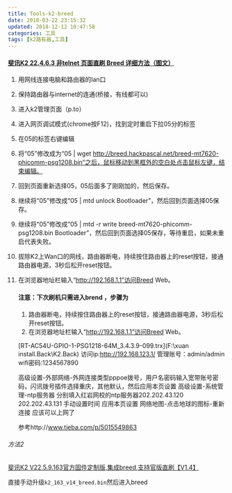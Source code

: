 ```yaml
---
title: Tools-k2-breed
date: 2018-03-22 23:15:32
updated: 2018-12-12 10:47:58
categories: 工具
tags: [k2路有器,工具]
---
```


#### [斐讯K2 22.4.6.3 非telnet 页面直刷 Breed 详细方法（图文）](http://www.right.com.cn/forum/forum.php?mod=viewthread&tid=204435&highlight=k2%252B22.4.6.3)

1. 用网线连接电脑和路由器的lan口

2. 保持路由器与internet的连通(桥接，有线都可以)

3. 进入k2管理页面（p.to）

4. 进入网页调试模式(chrome按F12)，找到定时重启下拉05分的标签

5. 在05的标签右键编辑

6. 将“05”修改成为“05 | wget http://breed.hackpascal.net/breed-mt7620-phicomm-psg1208.bin”之后，鼠标移动到黑框外的空白处点击鼠标左键，结束编辑。

7. 回到页面重新选择05，05后面多了刚刚加的，然后保存。

8. 继续将“05”修改成“05 | mtd unlock Bootloader”，然后回到页面选择05保存。

9. 继续将“05”修改成“05 | mtd -r write breed-mt7620-phicomm-psg1208.bin Bootloader”，然后回到页面选择05保存，等待重启，如果未重启代表失败。

10. 拔除K2上Wan口的网线，路由器断电，持续按住路由器上的reset按钮，接通路由器电源，3秒后松开reset按钮。

11. 在浏览器地址栏输入“http://192.168.1.1”访问Breed Web。

    #### 注意：下次刷机只需进入brend ，步骤为

    1. 路由器断电，持续按住路由器上的reset按钮，接通路由器电源，3秒后松开reset按钮。
    2. 在浏览器地址栏输入“http://192.168.1.1”访问Breed Web。

    [RT-AC54U-GPIO-1-PSG1218-64M_3.4.3.9-099.trx](F:\xuan install.Back\K2.Back)  访问ip:http://192.168.123.1/ 管理账号：admin/admin wifi密码:1234567890

    高级设置-外部网络-外网连接类型pppoe拨号，用户名密码输入宽带账号密码，闪讯拨号插件选择重庆，其他默认，然后应用本页设置
    高级设置-系统管理-ntp服务器 分别填入红岩网校的ntp服务器202.202.43.120 202.202.43.131 手动设置时间 应用本页设置
    网络地图-点击地球的图标-重新连接 应该可以上网了

    参考http://www.tieba.com/p/5015549863

###### 方法2

[斐讯K2 V22.5.9.163官方固件定制版,集成breed,支持官版直刷【V1.4】](http://www.right.com.cn/forum/thread-208753-1-1.html)

直接手动升级`k2_163_v14_breed.bin`然后进入breed
